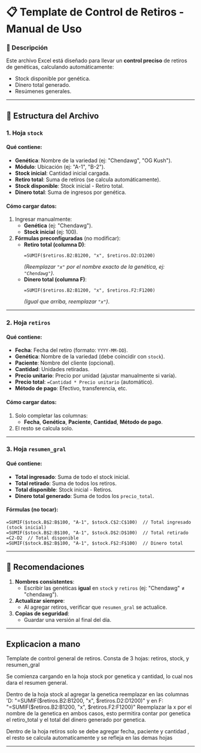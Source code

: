 # 📋 **Template de Control de Retiros - Manual de Uso**  

### **🔹 Descripción**  
Este archivo Excel está diseñado para llevar un **control preciso** de retiros de genéticas, calculando automáticamente:  
- Stock disponible por genética.  
- Dinero total generado.  
- Resúmenes generales.  

---

## **📂 Estructura del Archivo**  
### **1. Hoja `stock`**  
#### **Qué contiene:**  
- **Genética**: Nombre de la variedad (ej: "Chendawg", "OG Kush").  
- **Módulo**: Ubicación (ej: "A-1", "B-2").  
- **Stock inicial**: Cantidad inicial cargada.  
- **Retiro total**: Suma de retiros (se calcula automáticamente).  
- **Stock disponible**: Stock inicial - Retiro total.  
- **Dinero total**: Suma de ingresos por genética.  

#### **Cómo cargar datos:**  
1. Ingresar manualmente:  
   - **Genética** (ej: "Chendawg").  
   - **Stock inicial** (ej: 100).  
2. **Fórmulas preconfiguradas** (no modificar):  
   - **Retiro total (columna D)**:  
     ```excel
     =SUMIF($retiros.B2:B1200, "x", $retiros.D2:D1200)
     ```  
     *(Reemplazar `"x"` por el nombre exacto de la genética, ej: `"Chendawg"`)*.  
   - **Dinero total (columna F)**:  
     ```excel
     =SUMIF($retiros.B2:B1200, "x", $retiros.F2:F1200)
     ```  
     *(Igual que arriba, reemplazar `"x"`)*.  

---

### **2. Hoja `retiros`**  
#### **Qué contiene:**  
- **Fecha**: Fecha del retiro (formato: `YYYY-MM-DD`).  
- **Genética**: Nombre de la variedad (debe coincidir con `stock`).  
- **Paciente**: Nombre del cliente (opcional).  
- **Cantidad**: Unidades retiradas.  
- **Precio unitario**: Precio por unidad (ajustar manualmente si varía).  
- **Precio total**: `=Cantidad * Precio unitario` (automático).  
- **Método de pago**: Efectivo, transferencia, etc.  

#### **Cómo cargar datos:**  
1. Solo completar las columnas:  
   - **Fecha**, **Genética**, **Paciente**, **Cantidad**, **Método de pago**.  
2. El resto se calcula solo.  

---

### **3. Hoja `resumen_gral`**  
#### **Qué contiene:**  
- **Total ingresado**: Suma de todo el stock inicial.  
- **Total retirado**: Suma de todos los retiros.  
- **Total disponible**: Stock inicial - Retiros.  
- **Dinero total generado**: Suma de todos los `precio_total`.  

#### **Fórmulas (no tocar):**  
```excel
=SUMIF($stock.B$2:B$100, "A-1", $stock.C$2:C$100)  // Total ingresado (stock inicial)
=SUMIF($stock.B$2:B$100, "A-1", $stock.D$2:D$100)  // Total retirado
=C2-D2  // Total disponible
=SUMIF($stock.B$2:B$100, "A-1", $stock.F$2:F$100)  // Dinero total
```

---

## **🚀 Recomendaciones**  
1. **Nombres consistentes**:  
   - Escribir las genéticas **igual** en `stock` y `retiros` (ej: "Chendawg" ≠ "chendawg").  
2. **Actualizar siempre**:  
   - Al agregar retiros, verificar que `resumen_gral` se actualice.  
3. **Copias de seguridad**:  
   - Guardar una versión al final del día.  

---


## Explicacion a mano

Template de control general de retiros.
Consta de 3 hojas: retiros, stock, y resumen_gral

Se comienza cargando en la hoja stock por genetica y cantidad, lo cual nos dara el resumen general.

Dentro de la hoja stock al agregar la genetica reemplazar en las columnas 'D: "=SUMIF($retiros.B2:B1200, "x", $retiros.D2:D1200)" y en F: "=SUMIF($retiros.B2:B1200, "x", $retiros.F2:F1200)" Reemplazar la x por el nombre de la genetica en ambos casos, esto permitira contar por genetica el retiro_total y el total del dinero generado por genetica.

Dentro de la hoja retiros solo se debe agregar fecha, paciente y cantidad , el resto se calcula automaticamente y se refleja en las demas hojas

---